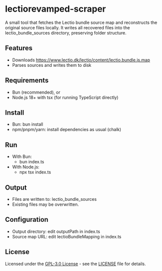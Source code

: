 # lectiorevamped-scraper

A small tool that fetches the Lectio bundle source map and reconstructs the original source files locally. It writes all recovered files into the lectio_bundle_sources directory, preserving folder structure.

## Features
- Downloads https://www.lectio.dk/lectio/content/lectio.bundle.js.map
- Parses sources and writes them to disk

## Requirements
- Bun (recommended), or
- Node.js 18+ with tsx (for running TypeScript directly)

## Install
- Bun: bun install
- npm/pnpm/yarn: install dependencies as usual (chalk)

## Run
- With Bun:
  - bun index.ts
- With Node.js:
  - npx tsx index.ts

## Output
- Files are written to: lectio_bundle_sources
- Existing files may be overwritten.

## Configuration
- Output directory: edit outputPath in index.ts
- Source map URL: edit lectioBundleMapping in index.ts

## License
Licensed under the <a href="https://www.gnu.org/licenses/gpl-3.0">GPL-3.0 License</a> - see the 
<a href="LICENSE.md">LICENSE</a> file for details.